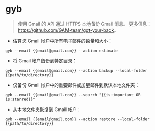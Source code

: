 # gyb

> 使用 Gmail 的 API 通过 HTTPS 本地备份 Gmail 消息。
> 更多信息：<https://github.com/GAM-team/got-your-back>。

- 估算您 Gmail 帐户中所有电子邮件的数量和大小：

`gyb --email {{email@gmail.com}} --action estimate`

- 将 Gmail 帐户备份到特定目录：

`gyb --email {{email@gmail.com}} --action backup --local-folder {{path/to/directory}}`

- 仅备份 Gmail 帐户中的重要邮件或加星邮件到默认本地文件夹：

`gyb --email {{email@gmail.com}} --search "{{is:important OR is:starred}}"`

- 从本地文件夹恢复到 Gmail 帐户：

`gyb --email {{email@gmail.com}} --action restore --local-folder {{path/to/directory}}`
